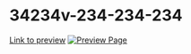 # 34234v-234-234-234
[Link to preview](https://malikmadu.github.io/34234v-234-234-234/)
[![Preview Page](https://img.shields.io/badge/Preview-Page-blue?style=for-the-badge)](https://malikmadu.github.io/34234v-234-234-234/)
